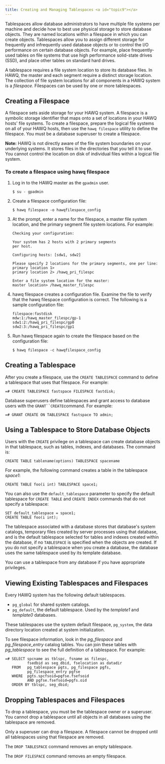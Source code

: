 ```yaml
---
title: Creating and Managing Tablespaces <a id="topic9"></a>
---
```


Tablespaces allow database administrators to have multiple file systems per machine and decide how to best use physical storage to store database objects. They are named locations within a filespace in which you can create objects. Tablespaces allow you to assign different storage for frequently and infrequently used database objects or to control the I/O performance on certain database objects. For example, place frequently-used tables on file systems that use high performance solid-state drives \(SSD\), and place other tables on standard hard drives.

A tablespace requires a file system location to store its database files. In HAWQ, the master and each segment require a distinct storage location. The collection of file system locations for all components in a HAWQ system is a *filespace*. Filespaces can be used by one or more tablespaces.

## Creating a Filespace <a id="topic10"></a>

A filespace sets aside storage for your HAWQ system. A filespace is a symbolic storage identifier that maps onto a set of locations in your HAWQ hosts' file systems. To create a filespace, prepare the logical file systems on all of your HAWQ hosts, then use the `hawq filespace` utility to define the filespace. You must be a database superuser to create a filespace.

**Note:** HAWQ is not directly aware of the file system boundaries on your underlying systems. It stores files in the directories that you tell it to use. You cannot control the location on disk of individual files within a logical file system.

### To create a filespace using hawq filespace <a id="im178954"></a>

1.  Log in to the HAWQ master as the `gpadmin` user.

    ```
    $ su - gpadmin
    ```

2.  Create a filespace configuration file:

    ```
    $ hawq filespace -o hawqfilespace_config
    ```

3.  At the prompt, enter a name for the filespace, a master file system location, and the primary segment file system locations. For example:

    ```
    Checking your configuration:

    Your system has 2 hosts with 2 primary segments
    per host.

    Configuring hosts: [sdw1, sdw2]

    Please specify 2 locations for the primary segments, one per line:
    primary location 1>
    primary location 2> /hawq_pri_filespc

    Enter a file system location for the master:
    master location> /hawq_master_filespc
    ```

4.  hawq filespace creates a configuration file. Examine the file to verify that the hawq filespace configuration is correct. The following is a sample configuration file:

    ```
    filespace:fastdisk
    mdw:1:/hawq_master_filespc/gp-1
    sdw1:2:/hawq_pri_filespc/gp0
    sdw2:3:/hawq_pri_filespc/gp1
    ```

5.  Run hawq filespace again to create the filespace based on the configuration file:

    ```
    $ hawq filespace -c hawqfilespace_config
    ```


## Creating a Tablespace <a id="topic13"></a>

After you create a filespace, use the `CREATE TABLESPACE` command to define a tablespace that uses that filespace. For example:

```
=# CREATE TABLESPACE fastspace FILESPACE fastdisk;
```

Database superusers define tablespaces and grant access to database users with the `GRANT``CREATE`command. For example:

```
=# GRANT CREATE ON TABLESPACE fastspace TO admin;
```

## Using a Tablespace to Store Database Objects <a id="topic14"></a>

Users with the `CREATE` privilege on a tablespace can create database objects in that tablespace, such as tables, indexes, and databases. The command is:

```
CREATE TABLE tablename(options) TABLESPACE spacename
```

For example, the following command creates a table in the tablespace *space1*:

```
CREATE TABLE foo(i int) TABLESPACE space1;
```

You can also use the `default_tablespace` parameter to specify the default tablespace for `CREATE TABLE` and `CREATE INDEX` commands that do not specify a tablespace:

```
SET default_tablespace = space1;
CREATE TABLE foo(i int);
```

The tablespace associated with a database stores that database's system catalogs, temporary files created by server processes using that database, and is the default tablespace selected for tables and indexes created within the database, if no `TABLESPACE` is specified when the objects are created. If you do not specify a tablespace when you create a database, the database uses the same tablespace used by its template database.

You can use a tablespace from any database if you have appropriate privileges.

## Viewing Existing Tablespaces and Filespaces <a id="topic15"></a>

Every HAWQ system has the following default tablespaces.

-   `pg_global` for shared system catalogs.
-   `pg_default`, the default tablespace. Used by the *template1* and *template0* databases.

These tablespaces use the system default filespace, `pg_system`, the data directory location created at system initialization.

To see filespace information, look in the *pg\_filespace* and *pg\_filespace\_entry* catalog tables. You can join these tables with *pg\_tablespace* to see the full definition of a tablespace. For example:

```
=# SELECT spcname as tblspc, fsname as filespc,
          fsedbid as seg_dbid, fselocation as datadir
   FROM   pg_tablespace pgts, pg_filespace pgfs,
          pg_filespace_entry pgfse
   WHERE  pgts.spcfsoid=pgfse.fsefsoid
          AND pgfse.fsefsoid=pgfs.oid
   ORDER BY tblspc, seg_dbid;
```

## Dropping Tablespaces and Filespaces <a id="topic16"></a>

To drop a tablespace, you must be the tablespace owner or a superuser. You cannot drop a tablespace until all objects in all databases using the tablespace are removed.

Only a superuser can drop a filespace. A filespace cannot be dropped until all tablespaces using that filespace are removed.

The `DROP TABLESPACE` command removes an empty tablespace.

The `DROP FILESPACE` command removes an empty filespace.

